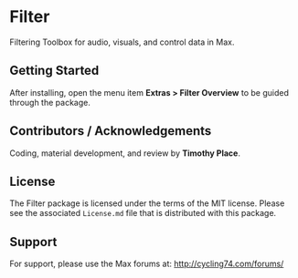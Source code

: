 # Filter
Filtering Toolbox for audio, visuals, and control data in Max.

## Getting Started

After installing, open the menu item **Extras > Filter Overview** to be guided through the package.

## Contributors / Acknowledgements

Coding, material development, and review by **Timothy Place**.

## License

The Filter package is licensed under the terms of the MIT license. Please see the associated `License.md` file that is distributed with this package.

## Support

For support, please use the Max forums at:
http://cycling74.com/forums/